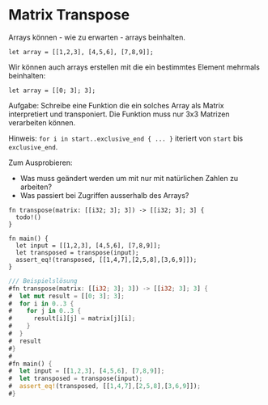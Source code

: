 # Matrix Transpose

Arrays können - wie zu erwarten - arrays beinhalten.

``let array = [[1,2,3], [4,5,6], [7,8,9]];``

Wir können auch arrays erstellen mit die ein bestimmtes Element mehrmals beinhalten:

``let array = [[0; 3]; 3];``

Aufgabe: Schreibe eine Funktion die ein solches Array als Matrix interpretiert und transponiert. Die Funktion muss nur 3x3 Matrizen verarbeiten können.

Hinweis: ``for i in start..exclusive_end { ... }`` iteriert von ``start`` bis ``exclusive_end``.

Zum Ausprobieren:
- Was muss geändert werden um mit nur mit natürlichen Zahlen zu arbeiten?
- Was passiert bei Zugriffen ausserhalb des Arrays?


```rust,ignore
fn transpose(matrix: [[i32; 3]; 3]) -> [[i32; 3]; 3] {
  todo!()
}

fn main() {
  let input = [[1,2,3], [4,5,6], [7,8,9]];
  let transposed = transpose(input);
  assert_eq!(transposed, [[1,4,7],[2,5,8],[3,6,9]]);
}
```

```rust
/// Beispielslösung
#fn transpose(matrix: [[i32; 3]; 3]) -> [[i32; 3]; 3] {
#  let mut result = [[0; 3]; 3];
#  for i in 0..3 {
#    for j in 0..3 {
#      result[i][j] = matrix[j][i];
#    }
#  }
#  result
#}
#
#fn main() {
#  let input = [[1,2,3], [4,5,6], [7,8,9]];
#  let transposed = transpose(input);
#  assert_eq!(transposed, [[1,4,7],[2,5,8],[3,6,9]]);
#}
```